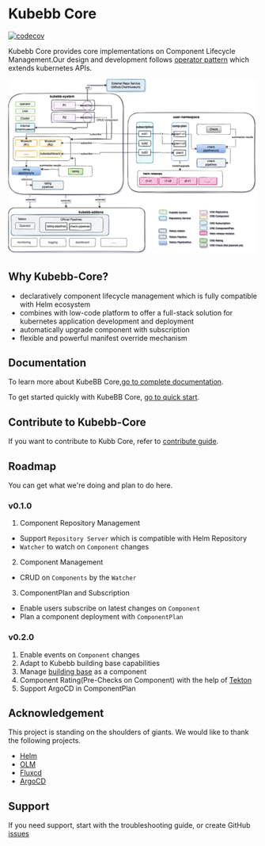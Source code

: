 # Kubebb Core

[![codecov](https://codecov.io/gh/kubebb/core/branch/main/graph/badge.svg?token=TBPAVEZV2K)](https://codecov.io/gh/kubebb/core)

Kubebb Core provides core implementations on Component Lifecycle Management.Our design and development follows [operator pattern](https://kubernetes.io/docs/concepts/extend-kubernetes/operator/) which extends kubernetes APIs.

![arch](./assets/arch.png)

## Why Kubebb-Core?

- declaratively component lifecycle management which is fully compatible with Helm ecosystem
- combines with low-code platform to offer a full-stack solution for kubernetes application development and deployment
- automatically upgrade component with subscription
- flexible and powerful manifest override mechanism

## Documentation

To learn more about KubeBB Core,[go to complete documentation](https://kubebb.github.io/website/).

To get started quickly with KubeBB Core, [go to quick start](https://kubebb.github.io/website/docs/category/快速开始).

## Contribute to Kubebb-Core

If you want to contribute to Kubb Core, refer to [contribute guide](CONTRIBUTING.md).

## Roadmap

You can get what we're doing and plan to do here.

### v0.1.0

1. Component Repository Management

- Support `Repository Server` which is compatible with Helm Repository
- `Watcher` to watch on `Component` changes

2. Component Management

- CRUD on `Components` by the `Watcher`

3. ComponentPlan and Subscription

- Enable users subscribe on latest changes on `Component`
- Plan a component deployment with `ComponentPlan`

### v0.2.0

1. Enable events on `Component` changes
2. Adapt to Kubebb building base capabilities
3. Manage [building base](https://github.com/kubebb/building-base) as a component
4. Component Rating(Pre-Checks on Component) with the help of [Tekton](https://tekton.dev/)
5. Support ArgoCD in ComponentPlan

## Acknowledgement

This project is standing on the shoulders of giants. We would like to thank the following projects.

- [Helm](https://helm.sh/)
- [OLM](https://github.com/operator-framework/operator-lifecycle-manager)
- [Fluxcd](https://fluxcd.io/)
- [ArgoCD](https://argoproj.github.io/argo-cd/)

## Support

If you need support, start with the troubleshooting guide, or create GitHub [issues](https://github.com/kubebb/core/issues/new)
